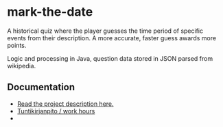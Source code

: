 # mark-the-date

A historical quiz where the player guesses the time period of specific events from their description. A more accurate, faster guess awards more points.

Logic and processing in Java, question data stored in JSON parsed from wikipedia.


## Documentation
- [Read the project description here.](https://github.com/yherin/mark-the-date/blob/master/documentation/project-description-structure.md)
- [Tuntikirjanpito / work hours](https://github.com/yherin/mark-the-date/blob/master/documentation/tuntikirjanpito.md)
- 
